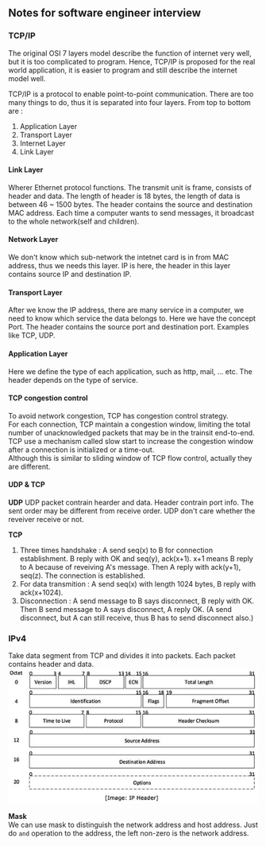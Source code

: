 ## Notes for software engineer interview

### TCP/IP
The original OSI 7 layers model describe the function of internet very well, but it is too complicated to program. Hence, TCP/IP is proposed for the real world application, it is easier to program and still describe the internet model well.

TCP/IP is a protocol to enable point-to-point communication. There are too many things to do, thus it is separated into four layers. From top to bottom are : 

1. Application Layer
2. Transport Layer
3. Internet Layer
4. Link Layer

#### Link Layer
Wherer Ethernet protocol functions. The transmit unit is frame, consists of header and data. The length of header is 18 bytes, the length of data is between 46 ~ 1500 bytes. The header contains the source and destination MAC address. Each time a computer wants to send messages, it broadcast to the whole network(self and children).

#### Network Layer
We don't know which sub-network the intetnet card is in from MAC address, thus we needs this layer. IP is here, the header in this layer contains source IP and destination IP.

#### Transport Layer
After we know the IP address, there are many service in a computer, we need to know which service the data belongs to. Here we have the concept Port. The header contains the source port and destination port.
Examples like TCP, UDP.

#### Application Layer
Here we define the type of each application, such as http, mail, ... etc. The header depends on the type of service.

#### TCP congestion control
To avoid network congestion, TCP has congestion control strategy. <br />
For each connection, TCP maintain a congestion window, limiting the total number of unacknowledged packets that may be in the trainsit end-to-end. TCP use a mechanism called slow start to increase the congestion window after a connection is initialized or a time-out. <br />
Although this is similar to sliding window of TCP flow control, actually they are different. 

#### UDP & TCP
**UDP**
UDP packet contrain hearder and data. Header contrain port info. The sent order may be different from receive order. UDP don't care whether the reveiver receive or not.

**TCP**
1. Three times handshake : A send seq(x) to B for connection establishment. B reply with OK and seq(y), ack(x+1). x+1 means B reply to A because of reveiving A's message. Then A reply with ack(y+1), seq(z). The connection is established.
2. For data transmition : A send seq(x) with length 1024 bytes, B reply with ack(x+1024).
3. Disconnection : A send message to B says disconnect, B reply with OK. Then B send message to A says disconnect, A reply OK. (A send disconnect, but A can still receive, thus B has to send disconnect also.)

### IPv4
Take data segment from TCP and divides it into packets. Each packet contains header and data.
![IP Header](./ip_header.jpg)

**Mask** <br />
We can use mask to distinguish the network address and host address. Just do `and` operation to the address, the left non-zero is the network address.


